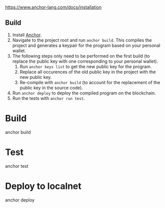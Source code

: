https://www.anchor-lang.com/docs/installation

## Build

1. Install [Anchor](https://github.com/coral-xyz/anchor).
1. Navigate to the project root and run `anchor build`. This compiles the project and generates a keypair for the program based on your personal wallet.
1. The following steps only need to be performed on the first build (to replace the public key with one corresponding to your personal wallet).
    1. Run `anchor keys list` to get the new public key for the program.
    1. Replace all occurences of the old public key in the project with the new public key.
    1. Re-compile with `anchor build` (to account for the replacement of the public key in the source code).
1. Run `anchor deploy` to deploy the compiled program on the blockchain.
1. Run the tests with `anchor run test`.

# Build
anchor build

# Test
anchor test

# Deploy to localnet
anchor deploy
